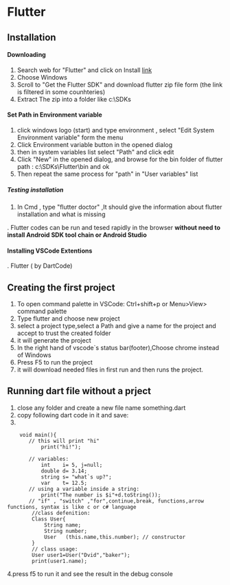 # Flutter
## Installation
#### Downloading
1. Search web for "Flutter" and click on Install [link](https://docs.flutter.dev/get-started/install)
2. Choose Windows
3. Scroll to "Get the Flutter SDK" and download flutter zip file form (the link is filtered in some counhteries)
4. Extract The zip into a folder like c:\SDKs

#### Set Path in Environment variable
1. click windows logo (start) and type environment , select "Edit System Environment variable" form the menu
2. Click Environment variable button in the opened dialog
3. then in system variables list select "Path" and click edit
4. Click "New" in the opened dialog, and browse for the bin folder of flutter path : c:\SDKs\Flutter\bin and ok
5. Then repeat the same process for "path" in "User variables" list

##### Testing installation
1. In Cmd , type "flutter doctor" ,It should give the information about flutter installation and what is missing

. Flutter codes can be run and tesed rapidly in the browser **without need to install Android SDK tool chain or Android Studio**
#### Installing VSCode Extentions
. Flutter ( by DartCode)
## Creating the first project
1. To open command palette in VSCode: Ctrl+shift+p or Menu>View> command palette
2. Type flutter and choose new project
3. select a project type,select a Path and give a name for the project and accept to trust the created folder
4. it will generate the project 
5. In the right hand of vscode`s status bar(footer),Choose chrome instead of Windows
6. Press F5 to run the project
7. it will download needed files in first run and then runs the project.

## Running dart file without a prject
1. close any folder and create a new file name something.dart
2. copy following dart code in it and save:
3.
```
    void main(){
       // this will print "hi"
           print("hi!");

       // variables:
           int    i= 5, j=null;
           double d= 3.14;
           string s= "what`s up?";
           var    t= 12.5;
       // using a variable inside a string:
           print("The number is $i"+d.toString());
       // "if" , "switch" ,"for",continue,break, functions,arrow functions, syntax is like c or c# language
        //class defenition:
        Class User{
            String name;
            String number;
            User   (this.name,this.number); // constructor
        }
        // class usage:
        User user1=User("Dvid","baker");
        print(user1.name);
```
4.press f5 to run it and see the result in the debug console
